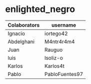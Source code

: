 # enlighted_negro

|Colaborators|username|
|---|---|
|Ignacio|iortego42|
|Abdelghani|M4ntr4r4m4|
|Juan|Rauguo|
|luis|lsoliz-o|
|Karlos|Karlos4t|
|Pablo|PabloFuentes97|
